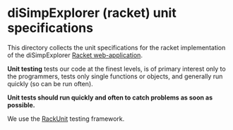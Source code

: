 # diSimpExplorer (racket) unit specifications

This directory collects the unit specifications for the racket 
implementation of the diSimpExplorer [Racket 
web-application](https://docs.racket-lang.org/web-server/).

**Unit testing** tests our code at the finest levels, is of primary 
interest only to the programmers, tests only single functions or objects, 
and generally run quickly (so can be run often).

**Unit tests should run quickly and often to catch problems as soon as 
possible.**

We use the [RackUnit](http://docs.racket-lang.org/rackunit/) testing
framework.